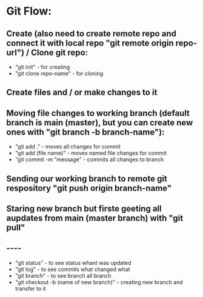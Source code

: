 # Git Flow:

## Create (also need to create remote repo and connect it with local repo "git remote origin repo-url") / Clone git repo:

- "git init" - for creating
- "git clone repo-name" - for cloning

## Create files and / or make changes to it

## Moving file changes to working branch (default branch is main (master), but you can create new ones with "git branch -b branch-name"):

- "git add ." - moves all changes for commit
- "git add (file name)" - moves named file changes for commit
- "git commit -m "message" - commits all changes to branch

## Sending our working branch to remote git respository "git push origin branch-name"

## Staring new branch but firste geeting all aupdates from main (master branch) with "git pull"

## ----

- "git status" - to see status whant was updated
- "git log" - to see commits what changed what
- "git branch" - to see branch all branch
- "git checkout -b (name of new branch)" - creating new branch and transfer to it
